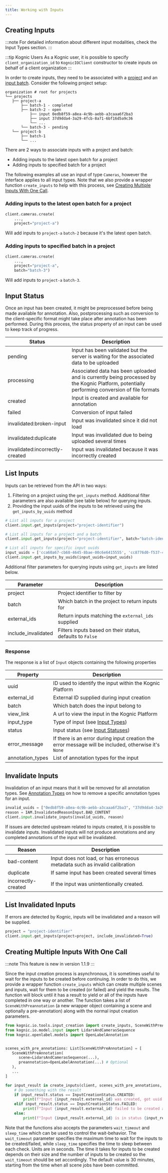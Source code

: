```yaml
---
title: Working with Inputs
---
```


## Creating Inputs

:::note
For detailed information about different input modalities, check the Input Types section.
:::

:::tip Kognic Users
As a Kognic user, it is possible to specify `client_organization_id` to `KognicIOClient` constructor to create inputs on behalf of a client organization
:::

In order to create inputs, they need to be associated with a [project](project) and an [input batch](project#batch). Consider the following project setup:

```
organization # root for projects
└── projects
   ├── project-a
       ├── batch-1 - completed
       ├── batch-2 - open
           ├── input 0edb8f59-a8ea-4c9b-aebb-a3caaa6f2ba3
           ├── input 37d9dda4-3a29-4fcb-8a71-6bf16d5a9c36
           └── ...
       └── batch-3 - pending
   └── project-b
       ├── batch-1
       └── ...
```

There are 2 ways to associate inputs with a project and batch:

- Adding inputs to the latest open batch for a project
- Adding inputs to specified batch for a project

The following examples all use an input of type `Cameras`, however the interface applies to all input types. Note that
we also provide a wrapper function `create_inputs` to help with this process, see [Creating Multiple Inputs With One Call](#creating-multiple-inputs-with-one-call).

### Adding inputs to the latest open batch for a project

```python
client.cameras.create(
    ...,
    project="project-a")
```

Will add inputs to `project-a` `batch-2` because it's the latest open batch.

### Adding inputs to specified batch in a project

```python
client.cameras.create(
    ...,
    project="project-a",
    batch="batch-3")
```

Will add inputs to `project-a` `batch-3`.


## Input Status

Once an input has been created, it might be preprocessed before being made available for annotation. Also, postprocessing such as conversion to the client-specific format might take place after annotation has been performed. During this process, the status property of an input can be used to keep track of progress.

| Status                          | Description                                                                                                                                  |
|---------------------------------|----------------------------------------------------------------------------------------------------------------------------------------------|
| pending                         | Input has been validated but the server is waiting for the associated data to be uploaded                                                    |
| processing                      | Associated data has been uploaded and is currently being processed by the Kognic Platform, potentially performing conversion of file formats |
| created                         | Input is created and available for annotation                                                                                                |
| failed                          | Conversion of input failed                                                                                                                   |
| invalidated:broken-input        | Input was invalidated since it did not load                                                                                                  |
| invalidated:duplicate           | Input was invalidated due to being uploaded several times                                                                                    |
| invalidated:incorrectly-created | Input was invalidated because it was incorrectly created                                                                                     |

## List Inputs



Inputs can be retrieved from the API in two ways:
1. Filtering on a project using the `get_inputs` method. Additional filter parameters are also available 
   (see table below) for querying inputs.
2. Providing the input uuids of the inputs to be retrieved using the `get_inputs_by_uuids` method

```python
# List all inputs for a project
client.input.get_inputs(project="project-identifier")

# List all inputs for a project and a batch
client.input.get_inputs(project="project-identifier", batch="batch-identifier") 

# List all inputs for specific input uuids
input_uuids = ['cca60a67-cb68-4645-8bae-00c6e6415555', 'cc8776d0-f537-4094-8b11-8c2111741e2f', ...]
client.input.get_inputs_by_uuids(input_uuids=input_uuids)
```

Additional filter parameters for querying inputs using `get_inputs` are listed below.

| Parameter           | Description                                               |
|---------------------|-----------------------------------------------------------|
| project             | Project identifier to filter by                           |
| batch               | Which batch in the project to return inputs for           |
| external_ids        | Return inputs matching the `external_ids` supplied        |
| include_invalidated | Filters inputs based on their status, defaults to `False` |

### Response
The response is a list of `Input` objects containing the following properties

| Property         | Description                                                                                          |
|------------------|------------------------------------------------------------------------------------------------------|
| uuid             | ID used to identify the input within the Kognic Platform                                             |
| external_id      | External ID supplied during input creation                                                           |
| batch            | Which batch does the input belong to                                                                 |
| view_link        | A url to view the input in the Kognic Platform                                                       |
| input_type       | Type of input (see [Input Types](../key_concepts.md))                                                |
| status           | Input status (see [Input Statuses](#input-status))                                                   |
| error_message    | If there is an error during input creation the error message will be included, otherwise it's `None` |
| annotation_types | List of annotation types for the input                                                               |

## Invalidate Inputs

Invalidation of an input means that it will be removed for all annotation types. See [Annotation Types](annotation_types.md)
on how to remove a specific annotation types for an input.

```python
invalid_uuids = ["0edb8f59-a8ea-4c9b-aebb-a3caaa6f2ba3", "37d9dda4-3a29-4fcb-8a71-6bf16d5a9c36"]
reason = IAM.InvalidatedReasonInput.BAD_CONTENT
client.input.invalidate_inputs(invalid_uuids, reason)
```

If issues are detected upstream related to inputs created, it is possible to invalidate inputs.
Invalidated inputs will not produce annotations and any completed annotations of the input will be invalidated.

| Reason              | Description                                                                |
|---------------------|----------------------------------------------------------------------------|
| bad-content         | Input does not load, or has erroneous metadata such as invalid calibration |
| duplicate           | If same input has been created several times                               |
| incorrectly-created | If the input was unintentionally created.                                  |

## List Invalidated Inputs

If errors are detected by Kognic, inputs will be invalidated and a reason will be supplied.

```python
project = "project-identifier"
client.input.get_inputs(project=project, include_invalidated=True)
```


## Creating Multiple Inputs With One Call
:::note
This feature is new in version 1.1.9
:::

Since the input creation process is asynchronous, it is sometimes useful to wait for the inputs to be created before continuing.
In order to do this, we provide a wrapper function `create_inputs` which can create multiple scenes and inputs, 
wait for them to be created (or failed) and yield the results. The function will block until it has a result to yield 
or all of the inputs have completed in one way or another. The function takes a list of `SceneWithPreannotation` 
(a new wrapper object containing a scene and optionally a pre-annotation) along with the normal input creation parameters. 


```python
from kognic.io.tools.input_creation import create_inputs, SceneWithPreAnnotation, InputCreationStatus
from kognic.io.model.input import LidarsAndCamerasSequence
from kognic.openlabel.models import OpenLabelAnnotation


scenes_with_pre_annotations: List[SceneWithPreAnnotation] = [
   SceneWithPreAnnotation(
      scene=LidarsAndCamerasSequence(...), 
      preannotation=OpenLabelAnnotation(...) # Optional
   ),
   ...
]

for input_result in create_inputs(client, scenes_with_pre_annotations, "project-identifier", batch="batch-identifier"):
    # Do something with the result
    if input_result.status == InputCreationStatus.CREATED:
        print(f"Input {input_result.external_id} was created, got uuid {input_result.input_uuid}")
    elif input_result.status == InputCreationStatus.FAILED:
        print(f"Input {input_result.external_id} failed to be created at stage {input_result.error.stage} with error {input_result.error.message}")
    else:
        print(f"Input {input_result.external_id} is in status {input_result.status}")
```

Note that the functions also accepts the parameters `wait_timeout` and `sleep_time` which can be used to control the 
wait-behavior. The `wait_timeout` parameter specifies the maximum time to wait for the inputs to be created/failed, while
`sleep_time` specifies the time to sleep between each check. Units are in seconds. The time it takes for inputs to be created 
depends on their size and the number of inputs to be created so the `wait_timeout` should be set accordingly. 
The default value is 30 minutes, starting from the time when all scene jobs have been committed.
